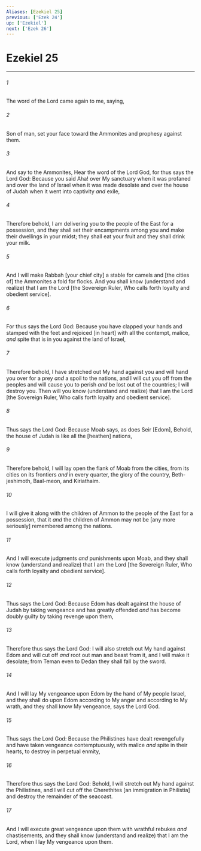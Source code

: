 ```yaml
---
Aliases: [Ezekiel 25]
previous: ['Ezek 24']
up: ['Ezekiel']
next: ['Ezek 26']
---
```

# Ezekiel 25

***














###### 1 






The word of the Lord came again to me, saying, 













###### 2 






Son of man, set your face toward the Ammonites and prophesy against them. 













###### 3 






And say to the Ammonites, Hear the word of the Lord God, for thus says the Lord God: Because you said Aha! over My sanctuary when it was profaned and over the land of Israel when it was made desolate and over the house of Judah when it went into captivity _and_ exile, 













###### 4 






Therefore behold, I am delivering you to the people of the East for a possession, and they shall set their encampments among you and make their dwellings in your midst; they shall eat your fruit and they shall drink your milk. 













###### 5 






And I will make Rabbah [your chief city] a stable for camels and [the cities of] the Ammonites a fold for flocks. And you shall know (understand and realize) that I am the Lord [the Sovereign Ruler, Who calls forth loyalty and obedient service]. 













###### 6 






For thus says the Lord God: Because you have clapped your hands and stamped with the feet and rejoiced [in heart] with all the contempt, malice, _and_ spite that is in you against the land of Israel, 













###### 7 






Therefore behold, I have stretched out My hand against you and will hand you over for a prey _and_ a spoil to the nations, and I will cut you off from the peoples and will cause you to perish _and_ be lost out of the countries; I will destroy you. Then will you know (understand and realize) that I am the Lord [the Sovereign Ruler, Who calls forth loyalty and obedient service]. 













###### 8 






Thus says the Lord God: Because Moab says, as does Seir [Edom], Behold, the house of Judah is like all the [heathen] nations, 













###### 9 






Therefore behold, I will lay open the flank of Moab from the cities, from its cities on its frontiers _and_ in every quarter, the glory of the country, Beth-jeshimoth, Baal-meon, and Kiriathaim. 













###### 10 






I will give it along with the children of Ammon to the people of the East for a possession, that it _and_ the children of Ammon may not be [any more seriously] remembered among the nations. 













###### 11 






And I will execute judgments _and_ punishments upon Moab, and they shall know (understand and realize) that I am the Lord [the Sovereign Ruler, Who calls forth loyalty and obedient service]. 













###### 12 






Thus says the Lord God: Because Edom has dealt against the house of Judah by taking vengeance and has greatly offended _and_ has become doubly guilty by taking revenge upon them, 













###### 13 






Therefore thus says the Lord God: I will also stretch out My hand against Edom and will cut off _and_ root out man and beast from it, and I will make it desolate; from Teman even to Dedan they shall fall by the sword. 













###### 14 






And I will lay My vengeance upon Edom by the hand of My people Israel, and they shall do upon Edom according to My anger and according to My wrath, and they shall know My vengeance, says the Lord God. 













###### 15 






Thus says the Lord God: Because the Philistines have dealt revengefully and have taken vengeance contemptuously, with malice _and_ spite in their hearts, to destroy in perpetual enmity, 













###### 16 






Therefore thus says the Lord God: Behold, I will stretch out My hand against the Philistines, and I will cut off the Cherethites [an immigration in Philistia] and destroy the remainder of the seacoast. 













###### 17 






And I will execute great vengeance upon them with wrathful rebukes _and_ chastisements, and they shall know (understand and realize) that I am the Lord, when I lay My vengeance upon them.
